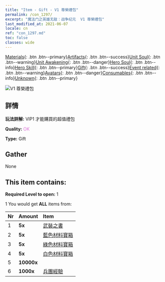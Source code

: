```yaml
---
title: "Item - Gift - V1 尊榮禮包"
permalink: /con_1297/
excerpt: "魔法门之英雄无敌：战争纪元  V1 尊榮禮包"
last_modified_at: 2021-06-07
locale: cn
ref: "con_1297.md"
toc: false
classes: wide
---
```

 [Materials](/ItemsCN/){: .btn .btn--primary}[Artifacts](/ItemsCN/Artifacts/){: .btn .btn--success}[Unit Soul](/ItemsCN/UnitSoul/){: .btn .btn--warning}[Unit Awakening](/ItemsCN/UnitAwakening/){: .btn .btn--danger}[Hero Soul](/ItemsCN/HeroSoul/){: .btn .btn--info}[Hero Skill](/ItemsCN/HeroSkill/){: .btn .btn--primary}[Gift](/ItemsCN/Gift/){: .btn .btn--success}[Event related](/ItemsCN/Events/){: .btn .btn--warning}[Avatars](/ItemsCN/Avatars/){: .btn .btn--danger}[Consumables](/ItemsCN/Consumables/){: .btn .btn--info}[Unknown](/ItemsCN/Unknown/){: .btn .btn--primary}

 ![V1 尊榮禮包](/images/t/i_905001.png)

## 詳情
 **玩法詳解:** VIP1 才能購買的超值禮包

 **Quality:** <span style="color: #DA70D6">OK</span>

 **Type:** Gift

## Gather

  None

## This item contains:

 **Required Level to open:** 1

 1 You would get **ALL** items  from:

  | Nr | Amount |     Item    |
  |:---|:-------|:------------|
  | 1 |  **5x** | [武裝之書](/cn/Items/mat_18/) |  | 
  | 2 |  **5x** | [藍色材料寶箱](/cn/Items/con_1256/) |  | 
  | 3 |  **5x** | [綠色材料寶箱](/cn/Items/con_1255/) |  | 
  | 4 |  **5x** | [白色材料寶箱](/cn/Items/con_1254/) |  | 
  | 5 |  **10000x** | <i class="fas fa-coins"/> |  | 
  | 6 |  **1000x** | [兵團經驗](/cn/Items/con_902/) |  | 
